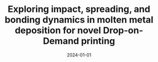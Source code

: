---
title: "Exploring impact, spreading, and bonding dynamics in molten metal deposition for novel Drop-on-Demand printing"
collection: publications
permalink: /publication/2024-molten-metal-deposition
excerpt: "Kapil, Angshuman and **Sharma, Vatsalya** and De Pauw, Jan and Sharma, Abhay"
date: 2024-01-01
venue: "Materials & Design"
paperurl: "https://doi.org/10.1016/j.matdes.2024.112633"
---